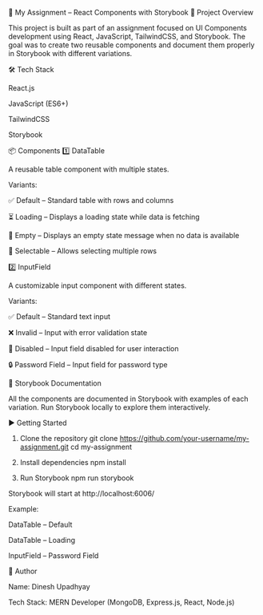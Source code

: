 📘 My Assignment – React Components with Storybook
🚀 Project Overview

This project is built as part of an assignment focused on UI Components development using React, JavaScript, TailwindCSS, and Storybook.
The goal was to create two reusable components and document them properly in Storybook with different variations.

🛠️ Tech Stack

React.js

JavaScript (ES6+)

TailwindCSS

Storybook

📦 Components
1️⃣ DataTable

A reusable table component with multiple states.

Variants:

✅ Default – Standard table with rows and columns

⏳ Loading – Displays a loading state while data is fetching

🚫 Empty – Displays an empty state message when no data is available

📝 Selectable – Allows selecting multiple rows

2️⃣ InputField

A customizable input component with different states.

Variants:

✅ Default – Standard text input

❌ Invalid – Input with error validation state

🚫 Disabled – Input field disabled for user interaction

🔒 Password Field – Input field for password type

📖 Storybook Documentation

All the components are documented in Storybook with examples of each variation.
Run Storybook locally to explore them interactively.

▶️ Getting Started

1. Clone the repository
   git clone https://github.com/your-username/my-assignment.git
   cd my-assignment

2. Install dependencies
   npm install

3. Run Storybook
   npm run storybook

Storybook will start at http://localhost:6006/

Example:

DataTable – Default

DataTable – Loading

InputField – Password Field

👤 Author

Name: Dinesh Upadhyay

Tech Stack: MERN Developer (MongoDB, Express.js, React, Node.js)

